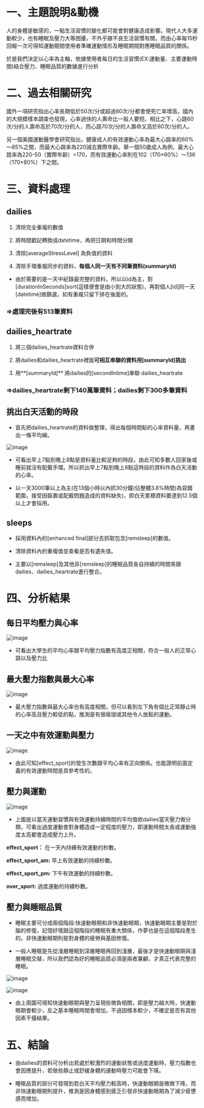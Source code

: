 # 一、主題說明&動機

人的身體是敏感的，一點生活習慣的變化都可能會對健康造成影響。現代人大多運動較少，也有睡眠及壓力大等困擾，不外乎跟不良生活習慣有關。而由心率每15秒回報一次可得知運動期間使用者準確運動情形及睡眠期間對應睡眠品質的關係。

於是我們決定以心率為主軸，依據使用者每日的生活習慣(EX:運動量、主要運動時間)結合壓力、睡眠品質的數據進行分析

# 二、過去相關研究

國外一項研究指出心率長期低於50次/分或超過80次/分都會使死亡率增高，國內的大規模樣本調查也發現，心率過快的人壽命比一般人要短。相比之下，心跳60次/分的人壽命高於70次/分的人，而心跳70次/分的人壽命又高於80次/分的人。

另一個美國運動醫學會研究指出，健康成人的有效運動心率為最大心跳率的60%～85%之間，而最大心跳率為220減去實際年齡。舉一個50歲成人為例，最大心跳率為220-50（實際年齡）=170，而有效運動心率則在102（170×60%）～136（170×80%）下之間。

# 三、資料處理

## dailies

1. 清除完全重複的數值

2. 將時間戳記轉換成datetime，再把日期和時間分開

3. 清除[averageStressLevel] 為負值的資料

4. 清除手環重複同步的資料，**每個人同一天有不同筆資料(summaryId)**

* 由於需要的是一天中紀錄最完整的資料，所以以id為主，對[durationInSeconds]sort(這樣便會是由小到大的狀態)，再對個人[id]同一天[datetime]做篩選，如有重複只留下排在後面的。

### =>處理完後有513筆資料

## dailies_heartrate

1. 將三個dailies_heartrate資料合併

2. 將dailies和dailies_heartrate裡面**可相互串聯的資料用[summaryId]挑出**
    
3. 用**[summaryId]** 將dailies的[secondIntime]串聯 dailies_heartrate

### =>dailies_heartrate剩下140萬筆資料；dailies剩下300多筆資料

## 挑出白天活動的時段

* 首先把dailies_heartrate的資料做整理，得出每個時間點的心率資料量，再畫出一條平均線。

![image](https://github.com/jason-28/Learning-Note/blob/main/img/%E5%B9%B3%E5%9D%87%E5%BF%83%E7%8E%87.jpg)

* 可看出早上7點到晚上8點是資料量比較足夠的時段，由此可知多數人回家後或睡前就沒有配戴手環。所以抓出早上7點到晚上8點這時段的資料作為白天活動的心率。

* 以一天3000筆以上為主(在13個小時以內抓30分鐘(佔整體3.8%時間)為容錯範圍，接受因裝置或配戴問題造成的資料缺失)，即白天累積資料要達到12.5個以上才會採用。

## sleeps

* 採用資料內的[enhanced final]部分去抓取包含[remsleep]的數值。

* 清除資料內的重複值並查看是否有遺失值。

* 主要以[remsleep]及其他非[remsleep]的睡眠品質各自持續的時間來跟dailies、dailies_heartrate進行整合。

# 四、分析結果

## 每日平均壓力與心率

![image](https://github.com/jason-28/Learning-Note/blob/main/img/%E5%B9%B3%E5%9D%87%E5%A3%93%E5%8A%9B%E8%88%87%E5%BF%83%E7%8E%87.jpg)

* 可看出大學生的平均心率跟平均壓力指數有高度正相關，符合一般人的正常心跳以及壓力比

## 最大壓力指數與最大心率

![image](https://github.com/jason-28/Learning-Note/blob/main/img/%E6%9C%80%E5%A4%A7%E5%A3%93%E5%8A%9B%E6%8C%87%E6%95%B8%E8%88%87%E6%9C%80%E5%A4%A7%E5%BF%83%E7%8E%87.jpg)

* 最大壓力指數與最大心率也有高度相關，但可以看到左下角有個比正常靜止時的心率高且壓力較低的點，推測是有做瑜珈或其他令人放鬆的運動。

## 一天之中有效運動與壓力

![image](https://github.com/jason-28/Learning-Note/blob/main/img/%E4%B8%80%E5%A4%A9%E4%B9%8B%E4%B8%AD%E6%9C%89%E6%95%88%E9%81%8B%E5%8B%95%E8%88%87%E5%A3%93%E5%8A%9B.jpg)

* 由此可知[effect_sport]的發生次數跟平均心率有正向關係。也能證明前面定義的有效運動時間是具參考性的。

## 壓力與運動

![image](https://github.com/jason-28/Learning-Note/blob/main/img/%E5%A3%93%E5%8A%9B%E8%88%87%E9%81%8B%E5%8B%95.jpg)

* 上圖是以當天運動習慣與有效運動持續時間的平均值依dailies當天壓力做分類，可看出過度運動會對身體造成一定程度的壓力，即運動時間太長或運動強度太高都會造成壓力上升。

**effect_sport：** 在一天內持續有效運動的秒數。

**effect_sport_am:** 早上有效運動的持續秒數。

**effect_sport_pm:** 下午有效運動的持續秒數。
    
**over_sport:** 過度運動的持續秒數。

## 壓力與睡眠品質

* 睡眠主要可分成兩個階段:快速動眼期和非快速動眼期，快速動眼期主要是對於腦的修復，記憶好壞跟這個階段的睡眠有重大關係，作夢也是在這個階段產生的。非快速動眼期則是對身體的疲勞與基因修復。

* 一般人睡眠是先從淺層睡眠到深層睡眠再回到淺層，最後才是快速動眼期與淺層睡眠交替，所以我們認為好的睡眠品質必須是兩者兼顧，才真正代表完整的睡眠。

![image](https://github.com/jason-28/Learning-Note/blob/main/img/%E5%BF%AB%E9%80%9F%E5%8B%95%E7%9C%BC%E6%9C%9F%E8%88%87%E5%A3%93%E5%8A%9B1.jpg)

![image](https://github.com/jason-28/Learning-Note/blob/main/img/%E5%BF%AB%E9%80%9F%E5%8B%95%E7%9C%BC%E6%9C%9F%E8%88%87%E5%A3%93%E5%8A%9B2.jpg)

* 由上兩圖可得知快速動眼期與壓力呈現些微負相關，即是壓力越大時，快速動眼期會較少，反之基本睡眠時間會增加，不過因樣本較少，不確定是否有其他因素干擾結果。

# 五、結論

* 由dailies的資料可分析出若處於較激烈的運動狀態或過度運動時，壓力指數也會因應提升，若做些靜止或舒緩身體的運動時壓力可能會下降。

* 睡眠品質的部分可發現到若白天平均壓力較高時，快速動眼期是微微下降，而非快速動眼期則提升，推測是因身體感到疲乏引發非快速動眼期為了減少疲憊感而增加。
